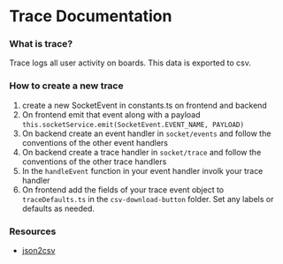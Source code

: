 # Trace Documentation

### What is trace?

Trace logs all user activity on boards. This data is exported to csv.

### How to create a new trace

1. create a new SocketEvent in constants.ts on frontend and backend
2. On frontend emit that event along with a payload
   `this.socketService.emit(SocketEvent.EVENT_NAME, PAYLOAD)`
3. On backend create an event handler in `socket/events` and follow the conventions of the other event handlers
4. On backend create a trace handler in `socket/trace` and follow the conventions of the other trace handlers
5. In the `handleEvent` function in your event handler involk your trace handler
6. On frontend add the fields of your trace event object to `traceDefaults.ts` in the `csv-download-button` folder. Set any labels or defaults as needed.

### Resources

- [json2csv](https://www.npmjs.com/package/json2csv)
